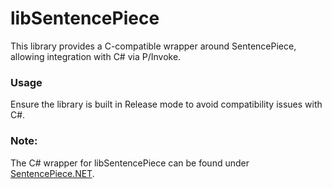 # libSentencePiece

This library provides a C-compatible wrapper around SentencePiece, allowing integration with C# via P/Invoke.

### Usage
Ensure the library is built in Release mode to avoid compatibility issues with C#.


### Note: 
The C# wrapper for libSentencePiece can be found under [SentencePiece.NET](https://github.com/Foorcee/SentencePiece.NET).